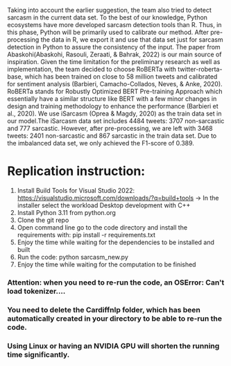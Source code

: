 Taking into account the earlier suggestion, the team also tried to detect sarcasm in the current data set. To the best of our knowledge, Python ecosystems have more developed sarcasm detection tools than R. Thus, in this phase, Python will be primarily used to calibrate our method. After pre-processing the data in R, we export it and use that data set just for sarcasm detection in Python to assure the consistency of the input. The paper from Abaskohi(Abaskohi, Rasouli, Zeraati, & Bahrak, 2022) is our main source of inspiration. Given the time limitation for the preliminary research as well as implementation, the team decided to choose RoBERTa with twitter-roberta-base, which has been trained on close to 58 million tweets and calibrated for sentiment analysis (Barbieri, Camacho-Collados, Neves, & Anke, 2020). RoBERTa stands for Robustly Optimized BERT Pre-training Approach which essentially have a similar structure like BERT with a few minor changes in design and training methodology to enhance the performance (Barbieri et al., 2020). We use iSarcasm (Oprea & Magdy, 2020) as the train data set in our model.The iSarcasm data set includes 4484 tweets: 3707 non-sarcastic and 777 sarcastic. However, after pre-processing, we are left with 3468 tweets: 2401 non-sarcastic and 867 sarcastic in the train data set. Due to the imbalanced data set, we only achieved the F1-score of 0.389.

# Replication instruction:
1. Install Build Tools for Visual Studio 2022: https://visualstudio.microsoft.com/downloads/?q=build+tools
   -> In the installer select the workload Desktop development with C++
2. Install Python 3.11 from python.org
3. Clone the git repo
4. Open command line go to the code directory and install the requirements with: pip install -r requirements.txt
5. Enjoy the time while waiting for the dependencies to be installed and built
5. Run the code: python sarcasm_new.py
6. Enjoy the time while waiting for the computation to be finished
### Attention: when you need to re-run the code, an OSError: Can't load tokenizer.... 
### You need to delete the Cardiffnlp folder, which has been automatically created in your directory to be able to re-run the code.
### Using Linux or having an NVIDIA GPU will shorten the running time significantly. 
